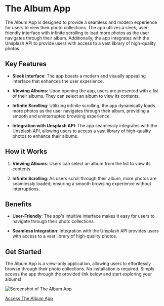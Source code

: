 # The Album App

The Album App is designed to provide a seamless and modern experience for users to view their photo collections. The app utilizes a sleek, user-friendly interface with infinite scrolling to load more photos as the user navigates through their album. Additionally, the app integrates with the Unsplash API to provide users with access to a vast library of high-quality photos.

## Key Features

- **Sleek Interface**: The app boasts a modern and visually appealing interface that enhances the user experience.

- **Viewing Albums**: Upon opening the app, users are presented with a list of their albums. They can select an album to view its contents.

- **Infinite Scrolling**: Utilizing infinite scrolling, the app dynamically loads more photos as the user navigates through their album, providing a smooth and uninterrupted browsing experience.

- **Integration with Unsplash API**: The app seamlessly integrates with the Unsplash API, allowing users to access a vast library of high-quality photos to enhance their albums.

## How it Works

1. **Viewing Albums**: Users can select an album from the list to view its contents.

2. **Infinite Scrolling**: As users scroll through their album, more photos are seamlessly loaded, ensuring a smooth browsing experience without interruptions.

## Benefits

- **User-Friendly**: The app's intuitive interface makes it easy for users to navigate through their photo collections.

- **Seamless Integration**: Integration with the Unsplash API provides users with access to a vast library of high-quality photos.

## Get Started

The Album App is a view-only application, allowing users to effortlessly browse through their photo collections. No installation is required. Simply access the app through the provided link below and start exploring your albums!

![Screenshot of The Album App](album_app_screenshot.png)

[Access The Album App](#)
